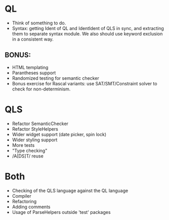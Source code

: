 # QL
* Think of something to do.
* Syntax: getting Ident of QL and IdentIdent of QLS in sync, and extracting them
to separate syntax module. We also should use keyword exclusion in a 
consistent way. 

## BONUS:
* HTML templating
* Parantheses support
* Randomized testing for semantic checker
* Bonus exercise for Rascal variants: use SAT/SMT/Constraint solver to check for non-determinism.

# QLS
* Refactor SemanticChecker
* Refactor StyleHelpers
* Wider widget support (date picker, spin lock)
* Wider styling support
* More tests
* "Type checking"
* /A[DS]T/ reuse

# Both
* Checking of the QLS language against the QL language
* Compiler
* Refactoring
* Adding comments
* Usage of ParseHelpers outside 'test' packages
